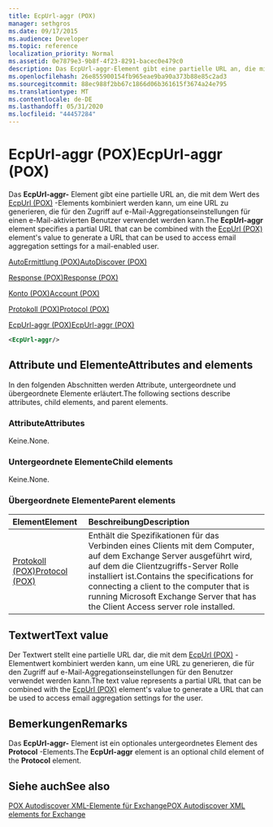 ```yaml
---
title: EcpUrl-aggr (POX)
manager: sethgros
ms.date: 09/17/2015
ms.audience: Developer
ms.topic: reference
localization_priority: Normal
ms.assetid: 0e7879e3-9b8f-4f23-8291-bacec0e479c0
description: Das EcpUrl-aggr-Element gibt eine partielle URL an, die mit dem Wert des EcpUrl (POX)-Elements kombiniert werden kann, um eine URL zu generieren, die für den Zugriff auf e-Mail-Aggregationseinstellungen für einen e-Mail-aktivierten Benutzer verwendet werden kann.
ms.openlocfilehash: 26e855900154fb965eae9ba90a373b88e85c2ad3
ms.sourcegitcommit: 88ec988f2bb67c1866d06b361615f3674a24e795
ms.translationtype: MT
ms.contentlocale: de-DE
ms.lasthandoff: 05/31/2020
ms.locfileid: "44457284"
---
```

# <a name="ecpurl-aggr-pox"></a><span data-ttu-id="0fa45-103">EcpUrl-aggr (POX)</span><span class="sxs-lookup"><span data-stu-id="0fa45-103">EcpUrl-aggr (POX)</span></span>

<span data-ttu-id="0fa45-104">Das **EcpUrl-aggr-** Element gibt eine partielle URL an, die mit dem Wert des [EcpUrl (POX)](ecpurl-pox.md) -Elements kombiniert werden kann, um eine URL zu generieren, die für den Zugriff auf e-Mail-Aggregationseinstellungen für einen e-Mail-aktivierten Benutzer verwendet werden kann.</span><span class="sxs-lookup"><span data-stu-id="0fa45-104">The **EcpUrl-aggr** element specifies a partial URL that can be combined with the [EcpUrl (POX)](ecpurl-pox.md) element's value to generate a URL that can be used to access email aggregation settings for a mail-enabled user.</span></span> 
  
[<span data-ttu-id="0fa45-105">AutoErmittlung (POX)</span><span class="sxs-lookup"><span data-stu-id="0fa45-105">AutoDiscover (POX)</span></span>](autodiscover-pox.md)
  
[<span data-ttu-id="0fa45-106">Response (POX)</span><span class="sxs-lookup"><span data-stu-id="0fa45-106">Response (POX)</span></span>](response-pox.md)
  
[<span data-ttu-id="0fa45-107">Konto (POX)</span><span class="sxs-lookup"><span data-stu-id="0fa45-107">Account (POX)</span></span>](account-pox.md)
  
[<span data-ttu-id="0fa45-108">Protokoll (POX)</span><span class="sxs-lookup"><span data-stu-id="0fa45-108">Protocol (POX)</span></span>](protocol-pox.md)
  
[<span data-ttu-id="0fa45-109">EcpUrl-aggr (POX)</span><span class="sxs-lookup"><span data-stu-id="0fa45-109">EcpUrl-aggr (POX)</span></span>](ecpurl-aggr-pox.md)
  
```XML
<EcpUrl-aggr/>
```

## <a name="attributes-and-elements"></a><span data-ttu-id="0fa45-110">Attribute und Elemente</span><span class="sxs-lookup"><span data-stu-id="0fa45-110">Attributes and elements</span></span>

<span data-ttu-id="0fa45-111">In den folgenden Abschnitten werden Attribute, untergeordnete und übergeordnete Elemente erläutert.</span><span class="sxs-lookup"><span data-stu-id="0fa45-111">The following sections describe attributes, child elements, and parent elements.</span></span>
  
### <a name="attributes"></a><span data-ttu-id="0fa45-112">Attribute</span><span class="sxs-lookup"><span data-stu-id="0fa45-112">Attributes</span></span>

<span data-ttu-id="0fa45-113">Keine.</span><span class="sxs-lookup"><span data-stu-id="0fa45-113">None.</span></span>
  
### <a name="child-elements"></a><span data-ttu-id="0fa45-114">Untergeordnete Elemente</span><span class="sxs-lookup"><span data-stu-id="0fa45-114">Child elements</span></span>

<span data-ttu-id="0fa45-115">Keine.</span><span class="sxs-lookup"><span data-stu-id="0fa45-115">None.</span></span>
  
### <a name="parent-elements"></a><span data-ttu-id="0fa45-116">Übergeordnete Elemente</span><span class="sxs-lookup"><span data-stu-id="0fa45-116">Parent elements</span></span>

|<span data-ttu-id="0fa45-117">**Element**</span><span class="sxs-lookup"><span data-stu-id="0fa45-117">**Element**</span></span>|<span data-ttu-id="0fa45-118">**Beschreibung**</span><span class="sxs-lookup"><span data-stu-id="0fa45-118">**Description**</span></span>|
|:-----|:-----|
|[<span data-ttu-id="0fa45-119">Protokoll (POX)</span><span class="sxs-lookup"><span data-stu-id="0fa45-119">Protocol (POX)</span></span>](protocol-pox.md) <br/> |<span data-ttu-id="0fa45-120">Enthält die Spezifikationen für das Verbinden eines Clients mit dem Computer, auf dem Exchange Server ausgeführt wird, auf dem die Clientzugriffs-Server Rolle installiert ist.</span><span class="sxs-lookup"><span data-stu-id="0fa45-120">Contains the specifications for connecting a client to the computer that is running Microsoft Exchange Server that has the Client Access server role installed.</span></span>  <br/> |
   
## <a name="text-value"></a><span data-ttu-id="0fa45-121">Textwert</span><span class="sxs-lookup"><span data-stu-id="0fa45-121">Text value</span></span>

<span data-ttu-id="0fa45-122">Der Textwert stellt eine partielle URL dar, die mit dem [EcpUrl (POX)](ecpurl-pox.md) -Elementwert kombiniert werden kann, um eine URL zu generieren, die für den Zugriff auf e-Mail-Aggregationseinstellungen für den Benutzer verwendet werden kann.</span><span class="sxs-lookup"><span data-stu-id="0fa45-122">The text value represents a partial URL that can be combined with the [EcpUrl (POX)](ecpurl-pox.md) element's value to generate a URL that can be used to access email aggregation settings for the user.</span></span> 
  
## <a name="remarks"></a><span data-ttu-id="0fa45-123">Bemerkungen</span><span class="sxs-lookup"><span data-stu-id="0fa45-123">Remarks</span></span>

<span data-ttu-id="0fa45-124">Das **EcpUrl-aggr-** Element ist ein optionales untergeordnetes Element des **Protocol** -Elements.</span><span class="sxs-lookup"><span data-stu-id="0fa45-124">The **EcpUrl-aggr** element is an optional child element of the **Protocol** element.</span></span> 
  
## <a name="see-also"></a><span data-ttu-id="0fa45-125">Siehe auch</span><span class="sxs-lookup"><span data-stu-id="0fa45-125">See also</span></span>



[<span data-ttu-id="0fa45-126">POX Autodiscover XML-Elemente für Exchange</span><span class="sxs-lookup"><span data-stu-id="0fa45-126">POX Autodiscover XML elements for Exchange</span></span>](pox-autodiscover-xml-elements-for-exchange.md)

